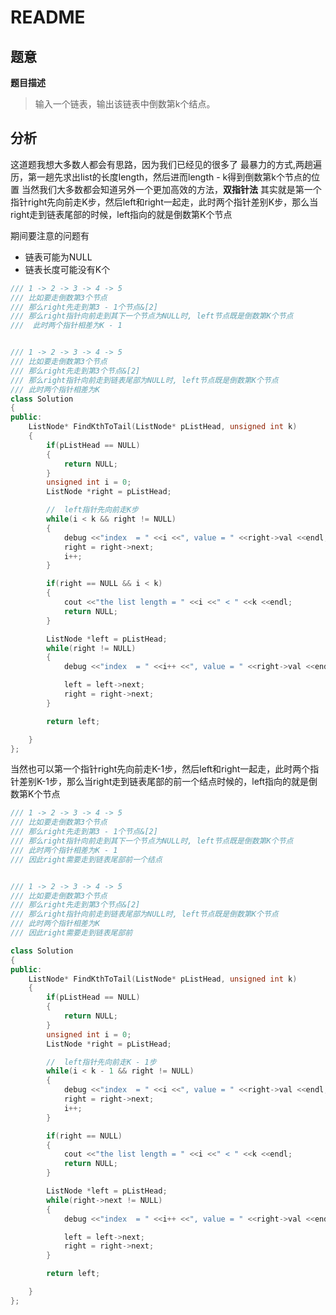 # README

## 题意

**题目描述**

> 输入一个链表，输出该链表中倒数第k个结点。

## 分析

这道题我想大多数人都会有思路，因为我们已经见的很多了 最暴力的方式,两趟遍历，第一趟先求出list的长度length，然后进而length - k得到倒数第k个节点的位置 当然我们大多数都会知道另外一个更加高效的方法，**双指针法** 其实就是第一个指针right先向前走K步，然后left和right一起走，此时两个指针差别K步，那么当right走到链表尾部的时候，left指向的就是倒数第K个节点

期间要注意的问题有

* 链表可能为NULL
* 链表长度可能没有K个

```cpp
/// 1 -> 2 -> 3 -> 4 -> 5
/// 比如要走倒数第3个节点
/// 那么right先走到第3 - 1个节点&[2]
/// 那么right指针向前走到其下一个节点为NULL时, left节点既是倒数第K个节点
///  此时两个指针相差为K - 1


/// 1 -> 2 -> 3 -> 4 -> 5
/// 比如要走倒数第3个节点
/// 那么right先走到第3个节点&[2]
/// 那么right指针向前走到链表尾部为NULL时, left节点既是倒数第K个节点
/// 此时两个指针相差为K
class Solution
{
public:
    ListNode* FindKthToTail(ListNode* pListHead, unsigned int k)
    {
        if(pListHead == NULL)
        {
            return NULL;
        }
        unsigned int i = 0;
        ListNode *right = pListHead;

        //  left指针先向前走K步
        while(i < k && right != NULL)
        {
            debug <<"index  = " <<i <<", value = " <<right->val <<endl;
            right = right->next;
            i++;
        }

        if(right == NULL && i < k)
        {
            cout <<"the list length = " <<i <<" < " <<k <<endl;
            return NULL;
        }

        ListNode *left = pListHead;
        while(right != NULL)
        {
            debug <<"index  = " <<i++ <<", value = " <<right->val <<endl;

            left = left->next;
            right = right->next;
        }

        return left;

    }
};
```

当然也可以第一个指针right先向前走K-1步，然后left和right一起走，此时两个指针差别K-1步，那么当right走到链表尾部的前一个结点时候的，left指向的就是倒数第K个节点

```cpp
/// 1 -> 2 -> 3 -> 4 -> 5
/// 比如要走倒数第3个节点
/// 那么right先走到第3 - 1个节点&[2]
/// 那么right指针向前走到其下一个节点为NULL时, left节点既是倒数第K个节点
/// 此时两个指针相差为K - 1
/// 因此right需要走到链表尾部前一个结点


/// 1 -> 2 -> 3 -> 4 -> 5
/// 比如要走倒数第3个节点
/// 那么right先走到第3个节点&[2]
/// 那么right指针向前走到链表尾部为NULL时, left节点既是倒数第K个节点
/// 此时两个指针相差为K
/// 因此right需要走到链表尾部前

class Solution
{
public:
    ListNode* FindKthToTail(ListNode* pListHead, unsigned int k)
    {
        if(pListHead == NULL)
        {
            return NULL;
        }
        unsigned int i = 0;
        ListNode *right = pListHead;

        //  left指针先向前走K - 1步
        while(i < k - 1 && right != NULL)
        {
            debug <<"index  = " <<i <<", value = " <<right->val <<endl;
            right = right->next;
            i++;
        }

        if(right == NULL)
        {
            cout <<"the list length = " <<i <<" < " <<k <<endl;
            return NULL;
        }

        ListNode *left = pListHead;
        while(right->next != NULL)
        {
            debug <<"index  = " <<i++ <<", value = " <<right->val <<endl;

            left = left->next;
            right = right->next;
        }

        return left;

    }
};
```

